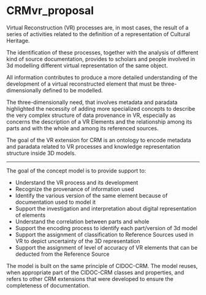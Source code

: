 # CRMvr_proposal

Virtual Reconstruction (VR) processes are, in most cases, the result of a series of activities related to the definition of a representation of Cultural Heritage.

The identification of these processes, together with the analysis of different kind of source documentation, provides to scholars and people involved in 3d modelling different virtual representation of the same object.
  
All information contributes to produce a more detailed understanding of the development of a virtual reconstructed element that must be three-dimensionally defined to be modelled.
  
The three-dimensionally need, that involves metadata and paradata highlighted the necessity of adding more specialized concepts to describe the very complex structure of data provenance in VR, especially as concerns the description of a VR Elements and the relationship among its parts and with the whole and among its referenced sources.

The goal of the VR extension for CRM is an ontology to encode metadata and paradata related to VR processes and knowledge representation structure inside 3D models.

---

The goal of the concept model is to provide support to:

* Understand the VR process and its development 
* Recognize the provenance of information used
* Identify the various version of the same element because of documentation used to model it
* Support the investigation and interpretation about digital representation of elements
* Understand the correlation between parts and whole
* Support the encoding process to identify each part/version of 3d model
* Support the assignment of classification to Reference Sources used in VR to depict uncertainty of the 3D representation
* Support the assignment of level of accuracy of VR elements that can be deducted from the Reference Source

The model is built on the same principle of CIDOC-CRM. The model reuses, when appropriate part of the CIDOC-CRM classes and properties, and refers to other CRM extensions that were developed to ensure the completeness of documentation.
